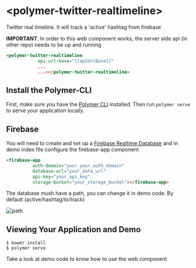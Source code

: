 # \<polymer-twitter-realtimeline\>

Twitter real timeline. It will track a 'active' hashtag from firebase

**IMPORTANT**: In order to this web component works, the server side api (in other repo) needs to be up and running

```html
<polymer-twitter-realtimeline
            api-url-base="[[apiUrlBase]]"
            ...
            ...></polymer-twitter-realtimeline>
```

## Install the Polymer-CLI

First, make sure you have the [Polymer CLI](https://www.npmjs.com/package/polymer-cli) installed. Then run `polymer serve` to serve your application locally.

## Firebase
You will need to create and set up a [Firebase Realtime Database](https://firebase.google.com/docs/database/) 
and in demo index file configure the firebase-app component

```html
<firebase-app
          auth-domain="your_your_auth_domain"
          database-url="your_data_url"
          api-key="your_api_key"
          storage-bucket="your_storage_bucket"></firebase-app>
```
The database mush have a path, you can change it in demo code. By default (active/hashtag/to/track)

![path](https://cloud.githubusercontent.com/assets/10350688/18666822/1b2f229e-7f2e-11e6-947c-40214ea45330.png)


## Viewing Your Application and Demo

```
$ bower install
$ polymer serve
```

Take a look at demo code to know how to use the web component
